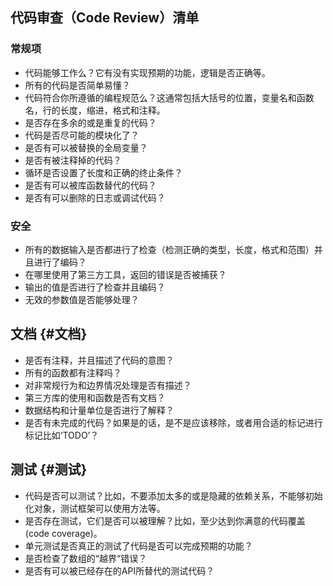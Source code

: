 ## 代码审查（Code Review）清单

### 常规项

* 代码能够工作么？它有没有实现预期的功能，逻辑是否正确等。
* 所有的代码是否简单易懂？
* 代码符合你所遵循的编程规范么？这通常包括大括号的位置，变量名和函数名，行的长度，缩进，格式和注释。
* 是否存在多余的或是重复的代码？
* 代码是否尽可能的模块化了？
* 是否有可以被替换的全局变量？
* 是否有被注释掉的代码？
* 循环是否设置了长度和正确的终止条件？
* 是否有可以被库函数替代的代码？
* 是否有可以删除的日志或调试代码？

### 安全

* 所有的数据输入是否都进行了检查（检测正确的类型，长度，格式和范围）并且进行了编码？
* 在哪里使用了第三方工具，返回的错误是否被捕获？
* 输出的值是否进行了检查并且编码？
* 无效的参数值是否能够处理？

## 文档 {#文档}

* 是否有注释，并且描述了代码的意图？
* 所有的函数都有注释吗？
* 对非常规行为和边界情况处理是否有描述？
* 第三方库的使用和函数是否有文档？
* 数据结构和计量单位是否进行了解释？
* 是否有未完成的代码？如果是的话，是不是应该移除，或者用合适的标记进行标记比如‘TODO’？

## 测试 {#测试}

* 代码是否可以测试？比如，不要添加太多的或是隐藏的依赖关系，不能够初始化对象，测试框架可以使用方法等。
* 是否存在测试，它们是否可以被理解？比如，至少达到你满意的代码覆盖\(code coverage\)。
* 单元测试是否真正的测试了代码是否可以完成预期的功能？
* 是否检查了数组的“越界“错误？
* 是否有可以被已经存在的API所替代的测试代码？



